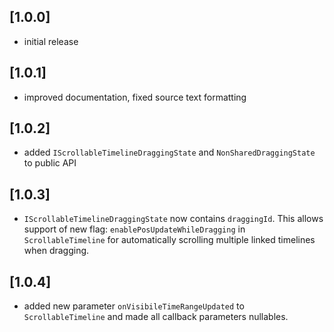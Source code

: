 ## [1.0.0]
* initial release
## [1.0.1]
* improved documentation, fixed source text formatting
## [1.0.2]
* added ``IScrollableTimelineDraggingState`` and ``NonSharedDraggingState`` to public API
## [1.0.3]
* ``IScrollableTimelineDraggingState`` now contains ``draggingId``. This allows support of new 
  flag: ``enablePosUpdateWhileDragging`` in ``ScrollableTimeline`` for automatically 
  scrolling multiple linked timelines when dragging.
## [1.0.4]
* added new parameter ``onVisibileTimeRangeUpdated`` to ``ScrollableTimeline`` and made all callback parameters nullables.